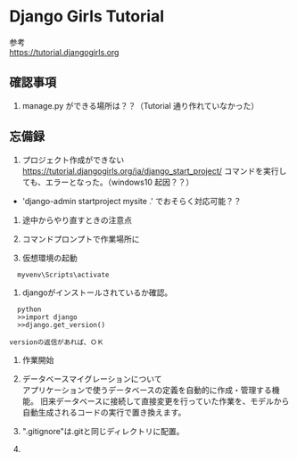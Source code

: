 # Django Girls Tutorial  
参考  
https://tutorial.djangogirls.org  


## 確認事項
1. manage.py ができる場所は？？（Tutorial 通り作れていなかった）

## 忘備録
1. プロジェクト作成ができない  
https://tutorial.djangogirls.org/ja/django_start_project/
コマンドを実行しても、エラーとなった。（windows10 起因？？）
  * 'django-admin startproject mysite .' でおそらく対応可能？？

1. 途中からやり直すときの注意点  
  1. コマンドプロンプトで作業場所に

  1. 仮想環境の起動
  ```
    myvenv\Scripts\activate
  ```
  1. djangoがインストールされているか確認。
  ```
    python
    >>import django
    >>django.get_version()
  ```
    versionの返信があれば、ＯＫ
  1. 作業開始  

1. データベースマイグレーションについて  
アプリケーションで使うデータベースの定義を自動的に作成・管理する機能。
旧来データベースに接続して直接変更を行っていた作業を、モデルから自動生成されるコードの実行で置き換えます。

1. ".gitignore"は.gitと同じディレクトリに配置。
1. 
